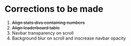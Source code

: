 # Corrections to be made

1. ~~Align stats divs containing numbers~~
2. ~~Align leaderboard table~~
3. Navbar transparency on scroll
4. Background blur on scroll and inscrease navbar opacity